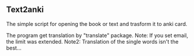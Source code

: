 ## Text2anki

The simple script for opening the book or text and trasform it to anki card.

The program get translation by "translate" package.
Note: If you set email, the limit was extended.
Note2: Translation of the single words isn't the best...